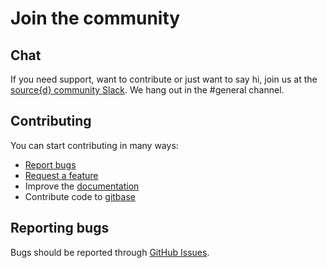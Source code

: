 # Join the community

## Chat

If you need support, want to contribute or just want to say hi, join us at the [source{d} community Slack](https://join.slack.com/t/sourced-community/shared_invite/enQtMjc4Njk5MzEyNzM2LTFjNzY4NjEwZGEwMzRiNTM4MzRlMzQ4MmIzZjkwZmZlM2NjODUxZmJjNDI1OTcxNDAyMmZlNmFjODZlNTg0YWM). We hang out in the \#general channel.

## Contributing

You can start contributing in many ways:

* [Report bugs](join-the-community.md#reporting-bugs)
* [Request a feature](https://github.com/src-d/gitbase/issues)
* Improve the [documentation](https://github.com/src-d/gitbase/tree/master/docs)
* Contribute code to [gitbase](https://github.com/src-d/gitbase)

## Reporting bugs

Bugs should be reported through [GitHub Issues](https://github.com/src-d/gitbase/issues).

